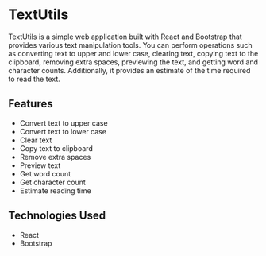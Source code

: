 # TextUtils

TextUtils is a simple web application built with React and Bootstrap that provides various text manipulation tools. You can perform operations such as converting text to upper and lower case, clearing text, copying text to the clipboard, removing extra spaces, previewing the text, and getting word and character counts. Additionally, it provides an estimate of the time required to read the text.

## Features

- Convert text to upper case
- Convert text to lower case
- Clear text
- Copy text to clipboard
- Remove extra spaces
- Preview text
- Get word count
- Get character count
- Estimate reading time

## Technologies Used

- React
- Bootstrap




